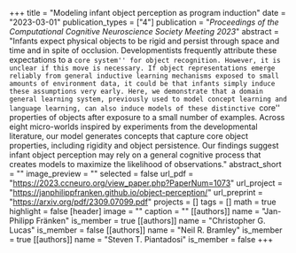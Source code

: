 +++
title = "Modeling infant object perception as program induction"
date = "2023-03-01"
publication_types = ["4"]
publication = "_Proceedings of the Computational Cognitive Neuroscience Society Meeting 2023_"
abstract = "Infants expect physical objects to be rigid and persist through space and time and in spite of occlusion. Developmentists frequently attribute these expectations to a ``core system'' for object recognition. However, it is unclear if this move is necessary. If object representations emerge reliably from general inductive learning mechanisms exposed to small amounts of environment data, it could be that infants simply induce these assumptions very early. Here, we demonstrate that a domain general learning system, previously used to model concept learning and language learning, can also induce models of these distinctive ``core'' properties of objects after exposure to a small number of examples. Across eight micro-worlds inspired by experiments from the developmental literature, our model generates concepts that capture core object properties, including rigidity and object persistence. Our findings suggest infant object perception may rely on a general cognitive process that creates models to maximize the likelihood of observations."
abstract_short = ""
image_preview = ""
selected = false
url_pdf = "https://2023.ccneuro.org/view_paper.php?PaperNum=1073"
url_project = "https://janphilippfranken.github.io/object-perception/"
url_preprint = "https://arxiv.org/pdf/2309.07099.pdf"
projects = []
tags = []
math = true
highlight = false
[header]
image = ""
caption = ""
[[authors]]
	name = "Jan-Philipp Fränken"
	is_member = true
[[authors]]
	name = "Christopher G. Lucas"
	is_member = false
[[authors]]
	name = "Neil R. Bramley"
	is_member = true
[[authors]]
	name = "Steven T. Piantadosi"
	is_member = false
+++
